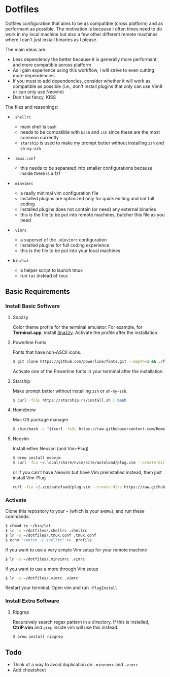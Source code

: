 # Dotfiles

Dotfiles configuration that aims to be as compatible (cross platform) and as performant as possible. The motivation is because I often times need to do work in my local machine but also a few other different remote machines where I can't just install binaries as I please.

The main ideas are:

- Less dependency the better because it is generally more performant and more compatible across platform
- As I gain experience using this workflow, I will strive to even cutting more dependencies
- If you must to add dependencies, consider whether it will work as compatible as possible (i.e., don't install plugins that only can use Vim8 or can only use Neovim)
- Don't be fancy, KISS

The files and reasonings:

- `.shellrc`
    - main shell is `bash` 
    - needs to be compatible with `bash` and `zsh` since these are the most common currently
    - `starship` is used to make my prompt better without installing `zsh` and `oh-my-zsh`

- `.tmux.conf`
    - this needs to be separated into smaller configurations because inside there is a fzf

- `.minvimrc`
    - a really minimal vim configuration file
    - installed plugins are optimized only for quick editing and not full coding
    - installed plugins does not contain (or need) any external binaries
    - this is the file to be put into remote machines, butcher this file as you need

- `.vimrc`
    - a superset of the `.minvimrc` configuration
    - installed plugins for full coding experience
    - this is the file to be put into your local machines
    
- `bin/tat`
	- a helper script to launch tmux
	- run `tat` instead of `tmux`


## Basic Requirements
### Install Basic Software

1. Snazzy

    Color theme profile for the terminal emulator. For example, for __Terminal.app__, install [Snazzy](https://github.com/sindresorhus/terminal-snazzy). Activate the profile after the installation.

2. Powerline Fonts

	Fonts that have non-ASCII icons.

	```sh
	$ git clone https://github.com/powerline/fonts.git --depth=1 && ./fonts/install.sh && rm -rf fonts
	```
	
	Activate one of the Powerline fonts in your terminal after the installation.

3. Starship

	Make prompt better without installing `zsh` or `oh-my-zsh`.

	```sh
	$ curl -fsSL https://starship.rs/install.sh | bash
	```
	
4. Homebrew

	Mac OS package manager
	
	```sh
	$ /bin/bash -c "$(curl -fsSL https://raw.githubusercontent.com/Homebrew/install/master/install.sh)"
	```
	
5. Neovim

	Install either Neovim (and Vim-Plug)

	```sh
	$ brew install neovim
	$ curl -fLo ~/.local/share/nvim/site/autoload/plug.vim --create-dirs https://raw.githubusercontent.com/junegunn/vim-plug/master/plug.vim
	```
	
	or if you can't have Neovim but have Vim preinstalled instead, then just install Vim-Plug
	
	```sh
	curl -fLo ~/.vim/autoload/plug.vim --create-dirs https://raw.githubusercontent.com/junegunn/vim-plug/master/plug.vim
	```
	

### Activate

Clone this repository to your `~` (which is your `$HOME`), and run these commands:

```sh
$ chmod +x ~/bin/tat
$ ln -s ~/dotfiles/.shellrc .shellrc
$ ln -s ~/dotfiles/.tmux.conf .tmux.conf
$ echo "source ~/.shellrc" >> .profile
```

If you want to use a very simple Vim setup for your remote machine

```sh
$ ln -s ~/dotfiles/.minvimrc .vimrc
```

If you want to use a more through Vim setup

```sh
$ ln -s ~/dotfiles/.vimrc .vimrc
```

Restart your terminal. Open vim and run `:PlugInstall`


### Install Extra Software
1. Ripgrep

    Recursively search regex pattern in a directory. If this is installed, __CtrlP.vim__ and `grep` inside vim will use this instead. 

    ```sh
    $ brew install ripgrep
    ```


## Todo

- Think of a way to avoid duplication on `.minvimrc` and `.vimrc`
- Add cheatsheet
